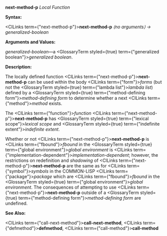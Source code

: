 **next-method-p** *Local Function* 



**Syntax:** 



<ClLinks  term={"next-method-p"}><b>next-method-p</b></ClLinks> *⟨no arguments⟩ → generalized-boolean* 



**Arguments and Values:** 



*generalized-boolean*—a <GlossaryTerm styled={true} term={"generalized boolean"}><i>generalized boolean</i></GlossaryTerm>. 



**Description:** 



The locally defined function <ClLinks  term={"next-method-p"}><b>next-method-p</b></ClLinks> can be used within the body <ClLinks  term={"form"}><i>forms</i></ClLinks> (but not the <GlossaryTerm styled={true} term={"lambda list"}><i>lambda list</i></GlossaryTerm>) defined by a <GlossaryTerm styled={true} term={"method-defining form"}><i>method-defining form</i></GlossaryTerm> to determine whether a next <ClLinks  term={"method"}><i>method</i></ClLinks> exists. 



The <ClLinks  term={"function"}><i>function</i></ClLinks> <ClLinks  term={"next-method-p"}><b>next-method-p</b></ClLinks> has <GlossaryTerm styled={true} term={"lexical scope"}><i>lexical scope</i></GlossaryTerm> and <GlossaryTerm styled={true} term={"indefinite extent"}><i>indefinite extent</i></GlossaryTerm>. 



Whether or not <ClLinks  term={"next-method-p"}><b>next-method-p</b></ClLinks> is <ClLinks  term={"fbound"}><i>fbound</i></ClLinks> in the <GlossaryTerm styled={true} term={"global environment"}><i>global environment</i></GlossaryTerm> is <ClLinks  term={"implementation-dependent"}><i>implementation-dependent</i></ClLinks>; however, the restrictions on redefinition and *shadowing* of <ClLinks  term={"next-method-p"}><b>next-method-p</b></ClLinks> are the same as for <ClLinks  term={"symbol"}><i>symbols</i></ClLinks> in the COMMON-LISP <ClLinks  term={"package"}><i>package</i></ClLinks> which are <ClLinks  term={"fbound"}><i>fbound</i></ClLinks> in the <GlossaryTerm styled={true} term={"global environment"}><i>global environment</i></GlossaryTerm>. The consequences of attempting to use <ClLinks  term={"next-method-p"}><b>next-method-p</b></ClLinks> outside of a <GlossaryTerm styled={true} term={"method-defining form"}><i>method-defining form</i></GlossaryTerm> are undefined. 



**See Also:** 



<ClLinks  term={"call-next-method"}><b>call-next-method</b></ClLinks>, <ClLinks  term={"defmethod"}><b>defmethod</b></ClLinks>, <ClLinks  term={"call-method"}><b>call-method</b></ClLinks> 







 



 



